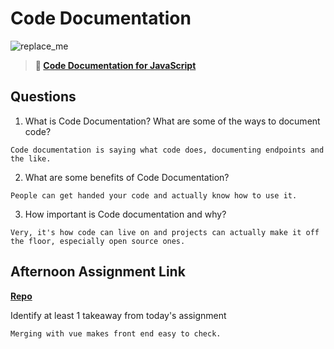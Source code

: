 # Code Documentation

![replace_me](https://codeworks.blob.core.windows.net/public/assets/img/illustrations/placeholder.svg)

> **📖 [Code Documentation for JavaScript](https://codeworksacademy.com/fs-student-guide/resources/wk7/02-JSDocs)**

## Questions

1. What is Code Documentation? What are some of the ways to document code?
```
Code documentation is saying what code does, documenting endpoints and the like.
```
2. What are some benefits of Code Documentation?
```
People can get handed your code and actually know how to use it.
```
3. How important is Code documentation and why?
```
Very, it's how code can live on and projects can actually make it off the floor, especially open source ones.
```
## Afternoon Assignment Link

**[Repo](https://github.com/ksquaredcoding/<ASSIGNMENT_REPO>)**

Identify at least 1 takeaway from today's assignment
```
Merging with vue makes front end easy to check.
```